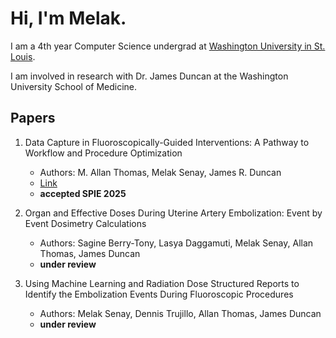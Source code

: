 # Hi, I'm Melak.

I am a 4th year Computer Science undergrad at [Washington University in St. Louis](https://cse.washu.edu/index.html).

I am involved in research with Dr. James Duncan at the Washington University School of Medicine.
## Papers 

1) Data Capture in Fluoroscopically-Guided Interventions: A Pathway to  Workflow and Procedure Optimization
    * Authors: M. Allan Thomas, Melak Senay, James R. Duncan
    * [Link](https://spie.org/medical-imaging/presentation/Data-capture-in-fluoroscopically-guided-interventions--a-pathway-to/13408-47#_=_)
    * **accepted SPIE 2025**

3) Organ and Effective Doses During Uterine Artery Embolization: Event by Event Dosimetry Calculations
     * Authors: Sagine Berry-Tony, Lasya Daggamuti, Melak Senay, Allan Thomas, James Duncan
     * **under review**

5) Using Machine Learning and Radiation Dose Structured Reports to Identify the Embolization Events During Fluoroscopic Procedures
     * Authors: Melak Senay, Dennis Trujillo, Allan Thomas, James Duncan
     * **under review**
